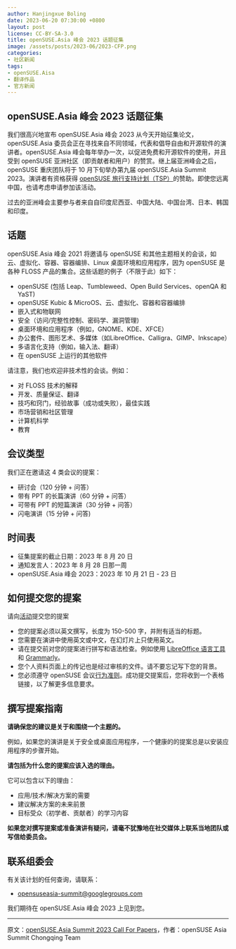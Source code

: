 ```yaml
---
author: Hanjingxue Boling
date: 2023-06-20 07:30:00 +0800
layout: post
license: CC-BY-SA-3.0
title: openSUSE.Asia 峰会 2023 话题征集
image: /assets/posts/2023-06/2023-CFP.png
categories:
- 社区新闻
tags:
- openSUSE.Aisa
- 翻译作品
- 官方新闻
---
```


## openSUSE.Asia 峰会 2023 话题征集

我们很高兴地宣布 openSUSE.Asia 峰会 2023 从今天开始征集论文，openSUSE.Asia 委员会正在寻找来自不同领域，代表和倡导自由和开源软件的演讲者。openSUSE.Asia 峰会每年举办一次，以促进免费和开源软件的使用，并且受到 openSUSE 亚洲社区（即贡献者和用户）的赞赏。继上届亚洲峰会之后，openSUSE 重庆团队将于 10 月下旬举办第九届 openSUSE.Asia Summit 2023。演讲者有资格获得 [openSUSE 旅行支持计划（TSP）][tsp]的赞助。即使您远离中国，也请考虑申请参加该活动。

[tsp]: https://en.opensuse.org/openSUSE:Travel_Support_Program

过去的亚洲峰会主要参与者来自自印度尼西亚、中国大陆、中国台湾、日本、韩国和印度。

## 话题

openSUSE.Asia 峰会 2021 将邀请与 openSUSE 和其他主题相关的会谈，如云、虚拟化、容器、容器编排、Linux 桌面环境和应用程序，因为 openSUSE 是各种 FLOSS 产品的集合。这些话题的例子（不限于此）如下：

*  openSUSE (包括 Leap、Tumbleweed、Open Build Services、openQA 和 YaST)
*  openSUSE Kubic & MicroOS、云、虚拟化、容器和容器编排
*  嵌入式和物联网
*  安全（访问/完整性控制、密码学、漏洞管理)
*  桌面环境和应用程序（例如，GNOME、KDE、XFCE）
*  办公套件、图形艺术、多媒体（如LibreOffice、Calligra、GIMP、Inkscape）
*  多语言化支持（例如，输入法、翻译）
*  在 openSUSE 上运行的其他软件

请注意，我们也欢迎非技术性的会谈。例如：

* 对 FLOSS 技术的解释
* 开发、质量保证、翻译
* 技巧和窍门，经验故事（成功或失败），最佳实践
* 市场营销和社区管理
* 计算机科学
* 教育

## 会议类型

我们正在邀请这 4 类会议的提案：

* 研讨会（120 分钟 + 问答）
* 带有 PPT 的长篇演讲（60 分钟 + 问答）
* 可带有 PPT 的短篇演讲（30 分钟 + 问答）
* 闪电演讲（15 分钟 + 问答)

## 时间表

* 征集提案的截止日期：2023 年 8 月 20 日
* 通知发言人：2023 年 8 月 28 日那一周
* openSUSE.Asia 峰会 2023：2023 年 10 月 21 日 - 23 日

## 如何提交您的提案

请向[活动]提交您的提案

- 您的提案必须以英文撰写，长度为 150-500 字，并附有适当的标题。
- 您需要在演讲中使用英文或中文，在幻灯片上只使用英文。
- 请在提交前对您的提案进行拼写和语法检查。例如使用 [LibreOffice 语言工具]和 [Grammarly]。
- 您个人资料页面上的传记也是经过审核的文件。请不要忘记写下您的背景。
- 您必须遵守 openSUSE 会议[行为准则]。成功提交提案后，您将收到一个表格链接，以了解更多信息要求。

[活动]: https://events.opensuse.org/conferences/oSAS23/
[LibreOffice 语言工具]: https://extensions.libreoffice.org/en/extensions/show/languagetool
[Grammarly]: https://www.grammarly.com/
[行为准则]: https://en.opensuse.org/openSUSE:Conference_code_of_conduct

## 撰写提案指南

**请确保您的建议是关于和围绕一个主题的。**

例如，如果您的演讲是关于安全或桌面应用程序，一个健康的的提案总是以安装应用程序的步骤开始。

**请包括为什么您的提案应该入选的理由。**

它可以包含以下的理由：

* 应用/技术/解决方案的需要
* 建议解决方案的未来前景
* 目标受众（初学者、贡献者）的学习内容

**如果您对撰写提案或准备演讲有疑问，请毫不犹豫地在社交媒体上联系当地团队或写信给委员会。**

## 联系组委会

有关该计划的任何查询，请联系：

- opensuseasia-summit@googlegroups.com

我们期待在 openSUSE.Asia 峰会 2023 上见到您。

------

原文：[openSUSE.Asia Summit 2023 Call For Papers](https://news.opensuse.org/2023/06/20/openSUSE-Asia-2023-CFP/)，作者：openSUSE Asia Summit Chongqing Team
